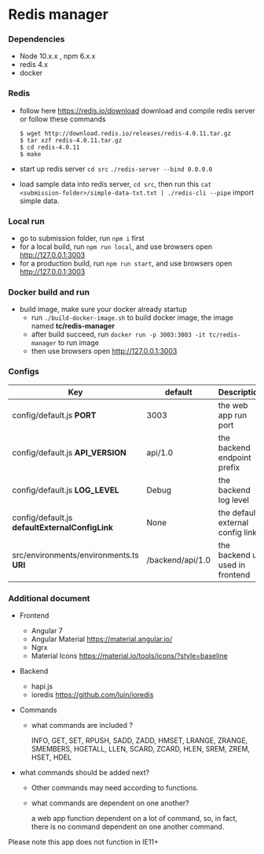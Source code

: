 # Redis manager

### Dependencies

- Node 10.x.x , npm 6.x.x
- redis 4.x
- docker

### Redis

- follow here https://redis.io/download download and compile redis server  or follow these commands

  ```
  $ wget http://download.redis.io/releases/redis-4.0.11.tar.gz
  $ tar xzf redis-4.0.11.tar.gz
  $ cd redis-4.0.11
  $ make
  ```

- start up redis server `cd src` `./redis-server --bind 0.0.0.0`
- load sample data into redis server, `cd src`,  then run this `cat <submission-folder>/simple-data-txt.txt | ./redis-cli --pipe` import simple data.

### Local run

- go to submission folder, run `npm i` first
- for a local build, run `npm run local`, and use browsers open http://127.0.0.1:3003
- for a production build, run `npm run start`, and use browsers open http://127.0.0.1:3003

### Docker build and run

- build image, make sure your docker already startup
  - run `./build-docker-image.sh` to build docker image, the image named **tc/redis-manager**
  - after build succeed, run `docker run -p 3003:3003 -it tc/redis-manager` to run image
  - then use browsers open http://127.0.0.1:3003

### Configs

| Key                                             | default          | Description                      |
| ----------------------------------------------- | ---------------- | -------------------------------- |
| config/default.js **PORT**                      | 3003             | the web app run port             |
| config/default.js **API_VERSION**               | api/1.0          | the backend endpoint prefix      |
| config/default.js **LOG_LEVEL**                 | Debug            | the backend log level            |
| config/default.js **defaultExternalConfigLink** | None             | the default external config link |
| src/environments/environments.ts **URI**        | /backend/api/1.0 | the backend uri used in frontend |



###  Additional document

- Frontend 

  - Angular 7
  - Angular Material https://material.angular.io/
  - Ngrx
  - Material Icons https://material.io/tools/icons/?style=baseline

- Backend

  - hapi.js
  - ioredis https://github.com/luin/ioredis

- Commands

  - what commands are included ? 

    INFO, GET, SET, RPUSH, SADD, ZADD, HMSET, LRANGE, ZRANGE, SMEMBERS, HGETALL, LLEN, SCARD, ZCARD, HLEN, SREM, ZREM, HSET, HDEL
  
- what commands should be added next?
  
    - Other commands may need according to functions.

  - what commands are dependent on one another?

    a web app function dependent on a lot of command, so, in fact, there is no command dependent on one another command.

Please note this app does not function in IE11+
